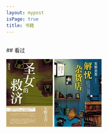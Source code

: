 ```yaml
---
layout: mypost
isPage: true
title: 书籍
---
```

<br/>
## 看过

 ![](image/剩女的救济.jpg)   ![](image/解忧杂货店.jpg)     

